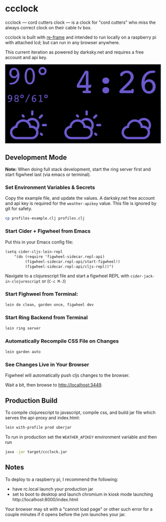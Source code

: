 # ccclock

ccclock — cord cutters clock — is a clock for "cord cutters" who miss the always correct clock on their cable tv box. 

ccclock is built with [re-frame](https://github.com/Day8/re-frame) and intended to run locally on a raspberry pi with attached lcd; but can run in any browser anywhere.

This current iteration as powered by darksky.net and requires a free account and api key.

![ccclock demo](ccclock-demo.png)

## Development Mode

**Note:** When doing full stack development, start the ring server first and start figwheel last (via emacs or terminal).

### Set Environment Variables & Secrets

Copy the example file, and update the values.  A darksky.net free account and api key is required for the `weather-apikey` value.  This file is ignored by git for safety.

```sh
cp profiles-example.clj profiles.clj
```

### Start Cider + Figwheel from Emacs

Put this in your Emacs config file:

```emacs-lisp
(setq cider-cljs-lein-repl
	"(do (require 'figwheel-sidecar.repl-api)
         (figwheel-sidecar.repl-api/start-figwheel!)
         (figwheel-sidecar.repl-api/cljs-repl))")
```

Navigate to a clojurescript file and start a figwheel REPL with `cider-jack-in-clojurescript` or (`C-c M-J`)

### Start Fighweel from Terminal:

```sh
lein do clean, garden once, figwheel dev
```

### Start Ring Backend from Terminal

```sh
lein ring server
```

### Automatically Recompile CSS File on Changes

```sh
lein garden auto
```

### See Changes Live in Your Browser

Figwheel will automatically push cljs changes to the browser.

Wait a bit, then browse to [http://localhost:3449](http://localhost:3449).

## Production Build

To compile clojurescript to javascript, compile css, and build jar file which serves the api-proxy and index.html:

```sh
lein with-profile prod uberjar
```

To run in production set the `WEATHER_APIKEY` environment variable and then run

```sh
java -jar target/ccclock.jar
```

## Notes

To deploy to a raspberry pi, I recommend the following:

- have rc.local launch your production jar
- set to boot to desktop and launch chromium in kiosk mode launching http://localhost:8000/index.html

Your browser may sit with a "cannot load page" or other such error for a couple minutes if it opens before the jvm launches your jar.
